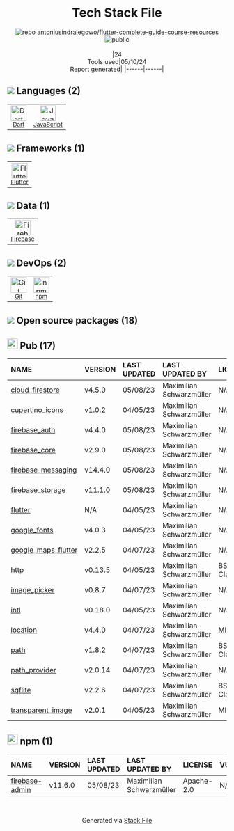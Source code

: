 <!--
&lt;--- Readme.md Snippet without images Start ---&gt;
## Tech Stack
antoniusindralegowo/flutter-complete-guide-course-resources is built on the following main stack:

- [Dart](https://www.dartlang.org/) – Languages
- [JavaScript](https://developer.mozilla.org/en-US/docs/Web/JavaScript) – Languages
- [Flutter](https://flutter.io/) – Cross-Platform Mobile Development
- [Firebase](https://firebase.google.com/) – Realtime Backend / API

Full tech stack [here](/techstack.md)

&lt;--- Readme.md Snippet without images End ---&gt;

&lt;--- Readme.md Snippet with images Start ---&gt;
## Tech Stack
antoniusindralegowo/flutter-complete-guide-course-resources is built on the following main stack:

- <img width='25' height='25' src='https://img.stackshare.io/service/1646/Twitter-02.png' alt='Dart'/> [Dart](https://www.dartlang.org/) – Languages
- <img width='25' height='25' src='https://img.stackshare.io/service/1209/javascript.jpeg' alt='JavaScript'/> [JavaScript](https://developer.mozilla.org/en-US/docs/Web/JavaScript) – Languages
- <img width='25' height='25' src='https://img.stackshare.io/service/7180/flutter-mark-square-100.png' alt='Flutter'/> [Flutter](https://flutter.io/) – Cross-Platform Mobile Development
- <img width='25' height='25' src='https://img.stackshare.io/service/116/cZLxNFZS.jpg' alt='Firebase'/> [Firebase](https://firebase.google.com/) – Realtime Backend / API

Full tech stack [here](/techstack.md)

&lt;--- Readme.md Snippet with images End ---&gt;
-->
<div align="center">

# Tech Stack File
![](https://img.stackshare.io/repo.svg "repo") [antoniusindralegowo/flutter-complete-guide-course-resources](https://github.com/antoniusindralegowo/flutter-complete-guide-course-resources)![](https://img.stackshare.io/public_badge.svg "public")
<br/><br/>
|24<br/>Tools used|05/10/24 <br/>Report generated|
|------|------|
</div>

## <img src='https://img.stackshare.io/languages.svg'/> Languages (2)
<table><tr>
  <td align='center'>
  <img width='36' height='36' src='https://img.stackshare.io/service/1646/Twitter-02.png' alt='Dart'>
  <br>
  <sub><a href="https://www.dartlang.org/">Dart</a></sub>
  <br>
  <sub></sub>
</td>

<td align='center'>
  <img width='36' height='36' src='https://img.stackshare.io/service/1209/javascript.jpeg' alt='JavaScript'>
  <br>
  <sub><a href="https://developer.mozilla.org/en-US/docs/Web/JavaScript">JavaScript</a></sub>
  <br>
  <sub></sub>
</td>

</tr>
</table>

## <img src='https://img.stackshare.io/frameworks.svg'/> Frameworks (1)
<table><tr>
  <td align='center'>
  <img width='36' height='36' src='https://img.stackshare.io/service/7180/flutter-mark-square-100.png' alt='Flutter'>
  <br>
  <sub><a href="https://flutter.io/">Flutter</a></sub>
  <br>
  <sub></sub>
</td>

</tr>
</table>

## <img src='https://img.stackshare.io/databases.svg'/> Data (1)
<table><tr>
  <td align='center'>
  <img width='36' height='36' src='https://img.stackshare.io/service/116/cZLxNFZS.jpg' alt='Firebase'>
  <br>
  <sub><a href="https://firebase.google.com/">Firebase</a></sub>
  <br>
  <sub></sub>
</td>

</tr>
</table>

## <img src='https://img.stackshare.io/devops.svg'/> DevOps (2)
<table><tr>
  <td align='center'>
  <img width='36' height='36' src='https://img.stackshare.io/service/1046/git.png' alt='Git'>
  <br>
  <sub><a href="http://git-scm.com/">Git</a></sub>
  <br>
  <sub></sub>
</td>

<td align='center'>
  <img width='36' height='36' src='https://img.stackshare.io/service/1120/lejvzrnlpb308aftn31u.png' alt='npm'>
  <br>
  <sub><a href="https://www.npmjs.com/">npm</a></sub>
  <br>
  <sub></sub>
</td>

</tr>
</table>


## <img src='https://img.stackshare.io/group.svg' /> Open source packages (18)</h2>

## <img width='24' height='24' src='https://img.stackshare.io/package_manager/105011/default_80893882f2063344b2942a4ccdce27a2e60711c9.png'/> Pub (17)

|NAME|VERSION|LAST UPDATED|LAST UPDATED BY|LICENSE|VULNERABILITIES|
|:------|:------|:------|:------|:------|:------|
|[cloud_firestore](https://pub.dartlang.org/cloud_firestore)|v4.5.0|05/08/23|Maximilian Schwarzmüller |N/A|N/A|
|[cupertino_icons](https://pub.dartlang.org/cupertino_icons)|v1.0.2|04/05/23|Maximilian Schwarzmüller |N/A|N/A|
|[firebase_auth](https://pub.dartlang.org/firebase_auth)|v4.4.0|05/08/23|Maximilian Schwarzmüller |N/A|N/A|
|[firebase_core](https://pub.dartlang.org/firebase_core)|v2.9.0|05/08/23|Maximilian Schwarzmüller |N/A|N/A|
|[firebase_messaging](https://pub.dartlang.org/firebase_messaging)|v14.4.0|05/08/23|Maximilian Schwarzmüller |N/A|N/A|
|[firebase_storage](https://pub.dartlang.org/firebase_storage)|v11.1.0|05/08/23|Maximilian Schwarzmüller |N/A|N/A|
|[flutter](https://pub.dartlang.org/flutter)|N/A|04/05/23|Maximilian Schwarzmüller |N/A|N/A|
|[google_fonts](https://pub.dartlang.org/google_fonts)|v4.0.3|04/05/23|Maximilian Schwarzmüller |N/A|N/A|
|[google_maps_flutter](https://pub.dartlang.org/google_maps_flutter)|v2.2.5|04/07/23|Maximilian Schwarzmüller |N/A|N/A|
|[http](https://pub.dartlang.org/http)|v0.13.5|04/05/23|Maximilian Schwarzmüller |BSD-3-Clause|N/A|
|[image_picker](https://pub.dartlang.org/image_picker)|v0.8.7|04/07/23|Maximilian Schwarzmüller |N/A|N/A|
|[intl](https://pub.dartlang.org/intl)|v0.18.0|04/05/23|Maximilian Schwarzmüller |N/A|N/A|
|[location](https://pub.dartlang.org/location)|v4.4.0|04/07/23|Maximilian Schwarzmüller |MIT|N/A|
|[path](https://pub.dartlang.org/path)|v1.8.2|04/07/23|Maximilian Schwarzmüller |BSD-3-Clause|N/A|
|[path_provider](https://pub.dartlang.org/path_provider)|v2.0.14|04/07/23|Maximilian Schwarzmüller |N/A|N/A|
|[sqflite](https://pub.dartlang.org/sqflite)|v2.2.6|04/07/23|Maximilian Schwarzmüller |BSD-2-Clause|N/A|
|[transparent_image](https://pub.dartlang.org/transparent_image)|v2.0.1|04/05/23|Maximilian Schwarzmüller |MIT|N/A|


## <img width='24' height='24' src='https://img.stackshare.io/service/1120/lejvzrnlpb308aftn31u.png'/> npm (1)

|NAME|VERSION|LAST UPDATED|LAST UPDATED BY|LICENSE|VULNERABILITIES|
|:------|:------|:------|:------|:------|:------|
|[firebase-admin](https://www.npmjs.com/firebase-admin)|v11.6.0|05/08/23|Maximilian Schwarzmüller |Apache-2.0|N/A|

<br/>
<div align='center'>

Generated via [Stack File](https://github.com/marketplace/stack-file)

